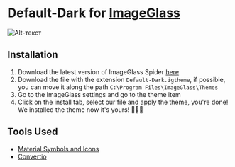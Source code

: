 # <b>Default-Dark for [ImageGlass](https://imageglass.org/)</b>

![Alt-текст](https://github.com/Mosqovlu/Default-Dark/blob/main/preview.jpg?raw=true](https://raw.githubusercontent.com/Mosqovlu/Default-Dark/main/preview.jpg) "Орк")

## Installation
1. Download the latest version of ImageGlass Spider [here](https://imageglass.org/spider)
2. Download the file with the extension `Default-Dark.igtheme`, if possible, you can move it along the path `C:\Program Files\ImageGlass\Themes`
3. Go to the ImageGlass settings and go to the theme item
4. Click on the install tab, select our file and apply the theme, you're done! We installed the theme now it's yours! 🎉🎉🎉

## Tools Used
+ [Material Symbols and Icons](https://fonts.google.com/icons)
+ [Convertio](https://convertio.co/ru/)
